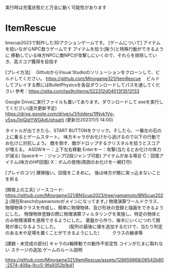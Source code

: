 実行時は充電状態だと万全に動く可能性があります




# ItemRescue
bnscup2023で制作した3Dアクションゲームです。
[ゲームについて]
 アイテムを拾いながらNPC救うゲームです
 アイテムを拾う(掬う)と特殊行動ができるように
 移動している味方NPCに敵NPCが攻撃しにいくので、それらを排除していき、高スコア獲得を目指す


[プレイ方法]
　GithubからVisual Studioのソリューションをクローンして、ビルドしてください。
		https://github.com/Minogame321/ItemRescue
		　ビルドしてプレイする際にはBulletPhysicsを各自ダウンロードしてパスを通してください
  			参考：https://qiita.com/tas9n/items/522312d04013f3512f33
  		
Google Driveに実行ファイルも置いてあります。ダウンロードして.exeを実行してください(逐次更新予定)
		https://drive.google.com/drive/u/1/folders/1fNyk1Vg-v5sgJ1nlQidYWGAdUghsattj (更新日202311/5 14:00)

タイトルが出てきたら、START BUTTONをクリック。そしたら、一番左の石の上に乗るとゲームスタート。
味方キャラがお化けから逃げるので以下の行動でお化けに対抗しよう。
敵を倒す、敵がドロップするクリスタルを拾うとスコアが増える。
	ASDWキー：上下左右移動
	Enterキー：攻撃(当たるとお化けの体力が減る)
	Spaceキー：ジャンプ(2段ジャンプ可能)
	アイテムがある場合
		C：回復アイテム(味方のHP回復)
		X：ボムの使用(周囲のお化けを一網打尽)

[プレイのコツ]
爆弾強い。回復をこまめに。
後は味方が敵に突っ込まないことを祈る

[開発上の工夫]
 ソースコード: https://github.com/Minogame321/BNScup2023/tree/yamamoto/BNScup2023 
(現在Branchのyamamotoがメインになってます。)
	物理演算ワールドクラス、物理物体クラスを作成し、簡単に物理物体、及び形状の登録と描画をできるようにした。
	物理物体登録の際に物理演算フィルタリングを実施し、特定の物体とのみ物理演算を適用できるようにした。
 基盤から作り、後半にいくにつれて開発が楽になるようにした。
　　（配列の最後に値を追加するだけで、当たり判定のある木や足場を置くことができるようにした）
　　クラスの継承等

[課題・未完成の部分]
	キャラのz軸移動での動作不安定性
	コインがたまに取れない
	ステージの追加
	ゲームのルール説明



https://github.com/Minogame321/ItemRescue/assets/128656868/06542b80-2574-408a-9cc5-9fa9352b1b41


